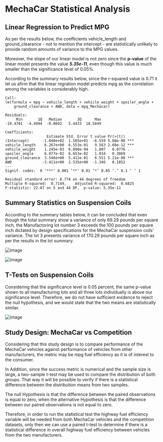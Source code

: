 # MechaCar Statistical Analysis
## Linear Regression to Predict MPG

As per the results below, the coefficients vehicle_length and ground_clearance - not to mention the intercept - are statistically unlikely to provide random amounts of variance to the MPG values. 

Moreover, the slope of our linear model is not zero since the **p-value** of the linear model presents the value **_5.35e-11_**, even though this value is much smaller than the significance level of 0.05%.

According to the summary results below, since the r-squared value is 0.71 it let us afirm that the linear regration model predicts mpg as the correlation among the variables is considerably high.

```
Call:
lm(formula = mpg ~ vehicle_length + vehicle_weight + spoiler_angle + 
    ground_clearance + AWD, data = mpg_Mechacar)

Residuals:
     Min       1Q   Median       3Q      Max 
-19.4701  -4.4994  -0.0692   5.4433  18.5849 

Coefficients:
                   Estimate Std. Error t value Pr(>|t|)    
(Intercept)      -1.040e+02  1.585e+01  -6.559 5.08e-08 ***
vehicle_length    6.267e+00  6.553e-01   9.563 2.60e-12 ***
vehicle_weight    1.245e-03  6.890e-04   1.807   0.0776 .  
spoiler_angle     6.877e-02  6.653e-02   1.034   0.3069    
ground_clearance  3.546e+00  5.412e-01   6.551 5.21e-08 ***
AWD              -3.411e+00  2.535e+00  -1.346   0.1852    
---
Signif. codes:  0 ‘***’ 0.001 ‘**’ 0.01 ‘*’ 0.05 ‘.’ 0.1 ‘ ’ 1

Residual standard error: 8.774 on 44 degrees of freedom
Multiple R-squared:  0.7149,	Adjusted R-squared:  0.6825 
F-statistic: 22.07 on 5 and 44 DF,  p-value: 5.35e-11
```

## Summary Statistics on Suspension Coils

According to the summary tables below, it can be concluded that even though the total summary show a variance of only 69.29 pounds per square inch, the Manufactoring lot number 3 exceeds the 100 pounds per square inch dictated by design specifications for the MechaCar suspension coils' variance. The lot 3 presents variance of 170.29 pounds per square inch as per the results in the lot summary.

![image](https://user-images.githubusercontent.com/69650068/136680532-1f4f2a88-dc00-4027-8280-0776d332f79d.png)

![image](https://user-images.githubusercontent.com/69650068/136680549-3d81a147-e4de-4592-b12c-20a71573c1dd.png)

  
## T-Tests on Suspension Coils

Considering that the significance level is 0.05 percent, the same p-value shown to all manufacturing lots and all three lots individually is above our significance level. Therefore, we do not have sufficient evidence to reject the null hypothesis, and we would state that the two means are statistically similar.

![image](https://user-images.githubusercontent.com/69650068/136682169-7404f80a-a967-4e96-a334-ab7820e4374d.png)


## Study Design: MechaCar vs Competition

Considering that this study design is to compare performance of the MechaCar vehicles against performance of vehicles from other manufacturers, the metric may be mpg fuel efficiency as it is of interest to the consumer.

In Addition, since the success metric is numerical and the sample size is large, a two-sample t-test may be used to compare the distribution of both groups. That way it will be possible to verify if there is a statistical difference between the distribution means from two samples.

The null Hypothesis is that the difference between the paired observations is equal to zero, when the alternative Hypothesis is that the difference between our paired observations is not equal to zero.

Therefore, in order to run the statistical test the highway fuel efficiency variable will be needed from both MechaCar vehicles and the competition datasets, only then we can use a paired t-test to determine if there is a statistical difference in overall highway fuel efficiency between vehicles from the two manufacturers.


